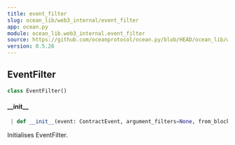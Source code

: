 ```yaml
---
title: event_filter
slug: ocean_lib/web3_internal/event_filter
app: ocean.py
module: ocean_lib.web3_internal.event_filter
source: https://github.com/oceanprotocol/ocean.py/blob/HEAD/ocean_lib/web3_internal/event_filter.py
version: 0.5.26
---
```

## EventFilter

```python
class EventFilter()
```

#### \_\_init\_\_

```python
 | def __init__(event: ContractEvent, argument_filters=None, from_block=None, to_block=None, address=None, topics=None)
```

Initialises EventFilter.

